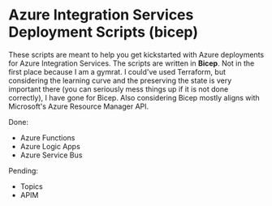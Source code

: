# Azure Integration Services Deployment Scripts (bicep)
These scripts are meant to help you get kickstarted with Azure deployments for Azure Integration Services. The scripts are written in **Bicep**. Not in the first place because I am a gymrat. I could've used Terraform, but considering the learning curve and the preserving the state is very important there (you can seriously mess things up if it is not done correctly), I have gone for Bicep. Also considering Bicep mostly aligns with Microsoft's Azure Resource Manager API.

Done:

- Azure Functions
- Azure Logic Apps
- Azure Service Bus

Pending:

- Topics
- APIM
